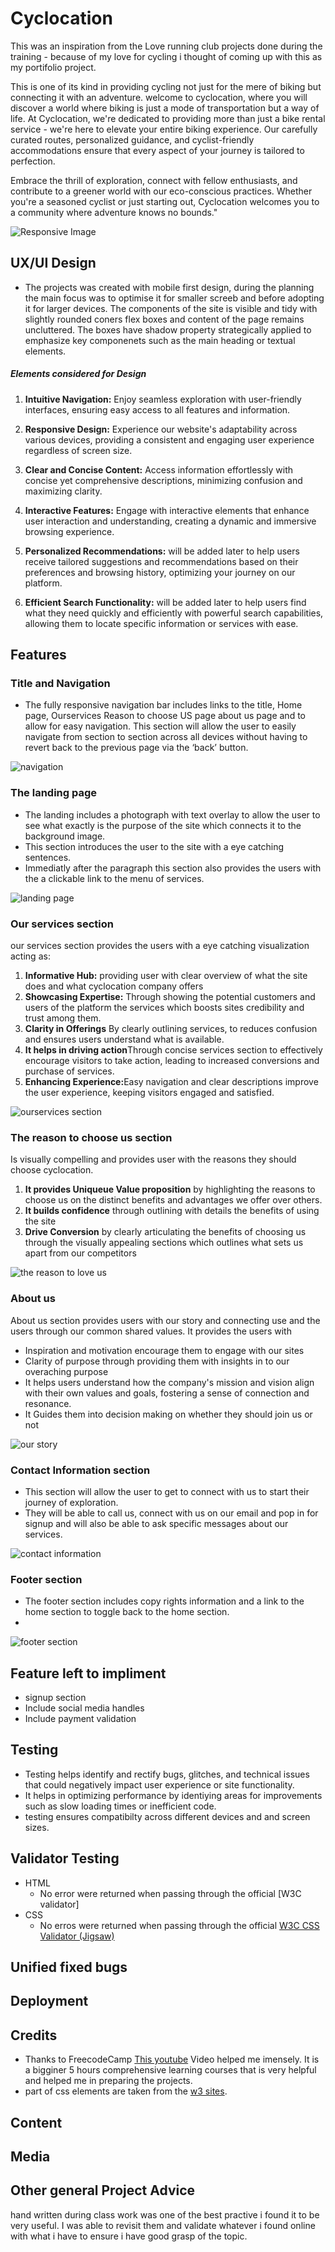 
# Cyclocation 
This was an inspiration from the Love running club projects done during the training - because of my love for cycling i thought of coming up with this as my portifolio project.

This is one of its kind in providing cycling not just for the mere of biking but connecting it with an adventure.
welcome to cyclocation, where you will discover a world where biking is just a mode of transportation but a way of life.
At Cyclocation, we're dedicated to providing more than just a bike rental service - we're here to elevate your entire biking experience. Our carefully curated routes, personalized guidance, and cyclist-friendly accommodations ensure that every aspect of your journey is tailored to perfection.

Embrace the thrill of exploration, connect with fellow enthusiasts, and contribute to a greener world with our eco-conscious practices. Whether you're a seasoned cyclist or just starting out, Cyclocation welcomes you to a community where adventure knows no bounds."

![Responsive Image](https://github.com/htadicha/Cyclocation-bike-club/assets/57531304/60c039a7-ec02-4d43-b3b5-021a9bc977a4)


## UX/UI Design
- The projects was created with mobile first design, during the planning the main focus was to optimise it for smaller screeb and before adopting it for larger devices.
The components of the site is visible and tidy with slightly rounded coners flex boxes and content of the page remains uncluttered. The boxes have shadow property strategically applied to emphasize key componenets such as the main heading or textual elements.

 ##### Elements considered for Design

1. <strong>Intuitive Navigation:</strong> Enjoy seamless exploration with user-friendly interfaces, ensuring easy access to all features and information.

2. <strong>Responsive Design:</strong> Experience our website's adaptability across various devices, providing a consistent and engaging user experience regardless of screen size.

3. <strong>Clear and Concise Content:</strong> Access information effortlessly with concise yet comprehensive descriptions, minimizing confusion and maximizing clarity.

4. <strong>Interactive Features:</strong> Engage with interactive elements that enhance user interaction and understanding, creating a dynamic and immersive browsing experience.

5. <strong>Personalized Recommendations:</strong> will be added later to help users receive tailored suggestions and recommendations based on their preferences and browsing history, optimizing your journey on our platform.

6. <strong>Efficient Search Functionality:</strong> will be added later to help users find what they need quickly and efficiently with powerful search capabilities, allowing them to locate specific information or services with ease.




## Features
 ### Title and Navigation 
  - The fully responsive navigation bar includes links to the title, Home page, Ourservices Reason to choose US page about us page and  to allow for easy navigation. This section will allow the user to easily navigate from section to section across all devices without having to revert back to the previous page via the ‘back’ button.

   ![navigation](https://github.com/htadicha/Cyclocation-bike-club/assets/57531304/77a65967-b356-47d8-a30c-c36c0b30c477)

### The landing page
- The landing includes a photograph with text overlay to allow the user to see what exactly is the purpose of the site which connects it to the background image.
- This section introduces the user to the site with a eye catching sentences.
- Immediatly after the paragraph this section also provides the users with the a clickable link to the menu of services. 

 ![landing page](https://github.com/htadicha/Cyclocation-bike-club/assets/57531304/f9890e78-f561-4500-b7d6-402e8dd618b0)


### Our services section
our services section provides the users with a eye catching visualization acting as:
1. <strong>Informative Hub:</strong> providing user with clear overview of what the site does and what cyclocation company offers
2. <strong>Showcasing Expertise:</strong> Through showing the potential customers and users of the platform the services which boosts sites credibility and trust among them.
3. <strong>Clarity in Offerings</strong> By clearly outlining services, to reduces confusion and ensures users understand what is available.
4. <strong>It helps in driving action</strong>Through concise services section to effectively encourage visitors to take action, leading to increased conversions and purchase of services.
5. <strong>Enhancing Experience:</strong>Easy navigation and clear descriptions improve the user experience, keeping visitors engaged and satisfied.

![ourservices section](https://github.com/htadicha/Cyclocation-bike-club/assets/57531304/32151ba1-5906-406b-8c98-34d335f16675)

### The reason to choose us section
Is visually compelling and provides user with the reasons they should choose cyclocation.
1. <strong>It provides Uniqueue Value proposition</strong> by highlighting the reasons to choose us on the distinct benefits and advantages we offer over others.
2. <strong>It builds confidence</strong> through outlining with details the benefits of using the site
3. <strong>Drive Conversion</strong> by clearly articulating the benefits of choosing us through the visually appealing  sections which outlines what sets us apart from our competitors

![the reason to love us](https://github.com/htadicha/Cyclocation-bike-club/assets/57531304/98dc2fda-6e6c-436c-901d-35034833ccc7)

###  About us
About us section provides users with our story and connecting use and the users through our common shared values. It provides the users with 
- Inspiration and motivation encourage them to engage with our sites
- Clarity of purpose through providing them with insights in to our overaching purpose
- It helps users understand how the company's mission and vision align with their own values and goals, fostering a sense of connection and resonance.
- It Guides them into decision making on whether they should join us or not

![our story](https://github.com/htadicha/Cyclocation-bike-club/assets/57531304/a88cb5e9-f87b-4896-89da-e78744b10b4f)

### Contact Information section
- This section will allow the user to get to connect with us to start their journey of exploration.
- They will be able to call us, connect with us on our email and pop in for signup and will also be able to ask specific messages about our services.

![contact information](https://github.com/htadicha/Cyclocation-bike-club/assets/57531304/52cd77a7-59c5-43e7-9db7-cd327c1f088c)

### Footer section
- The footer section includes copy rights information and a link to the home section to toggle back to the home section.
-  
![footer section](https://github.com/htadicha/Cyclocation-bike-club/assets/57531304/ef1cb34d-c9c1-4b43-9490-f86276384369)
 ## Feature left to impliment
 - signup section 
 - Include social media handles
 - Include payment validation
 ## Testing
 -  Testing helps identify and rectify bugs, glitches, and technical issues that could negatively impact user experience or site functionality.
 - It helps in optimizing performance by identiying areas for improvements such as slow loading times or inefficient code.
 - testing ensures compatibilty across different devices and and screen sizes. 
 ## Validator Testing
 - HTML
    -  No error were returned when passing through the official [W3C validator]
- CSS
  - No erros were returned when passing through the official [W3C CSS Validator (Jigsaw)]()
 ## Unified fixed bugs
 ## Deployment
 ## Credits
 
 - Thanks to FreecodeCamp [This youtube](https://www.youtube.com/watch?v=a_iQb1lnAEQ) Video helped me imensely. It is a bigginer 5 hours comprehensive learning courses that is very helpful and helped me in preparing the projects.
 - part of css elements are taken from the [w3 sites](https://www.w3.org/TR/2015/WD-SVG2-20150915/single-page.html).

 ## Content
 ## Media

 ## Other  general Project Advice
hand written during class work was one of the best practive i found it to be very useful. 
I was able to revisit them and validate whatever i found online with what i have to ensure i have good grasp of the topic.

